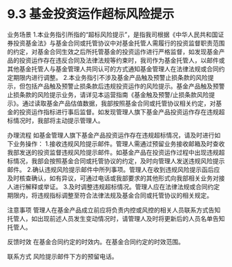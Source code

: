 # 9.3 基金投资运作超标风险提示
业务场景
1.本业务指引所指的“超标风险提示”，是指我司根据《中华人民共和国证券投资基金法》与基金合同或托管协议中对基金托管人需履行的投资监督职责范围的约定，对基金合同生效之后所托管基金的投资运作进行严格监督，如发现基金产品的投资运作存在违反合同及法律法规等约束时，我司作为基金托管人，以邮件或其他基金托管人与基金管理人共同认可的方式通知基金管理人在法律法规或合同约定期限内进行调整。
2.本业务指引不涉及基金产品触及预警止损条款的风险提示，但包括产品触及预警止损条款后违规投资运作的风险提示。基金产品触及预警止损条款的风险提示业务，请详见本运营指南《基金触及预警/止损条款风险提示》。通过读取基金产品估值数据，我部按照基金合同或托管协议相关约定，对基金的投资运作指标进行事后监督。如发现管理人旗下基金产品投资运作存在违规超标情况时，我部将主动提示管理人。

办理流程
如基金管理人旗下基金产品投资运作存在违规超标情况，请及时进行如下业务操作：
1.接收违规风险提示邮件。管理人需通过预留业务接收邮箱及时查收我部发送的投资监督违规风险提示邮件。如基金产品在投资运作过程中出现违规超标情况，我部会按照基金合同或托管协议的约定，及时向管理人发送违规风险提示邮件。
2.确认违规风险提示邮件中所列事项。管理人在收到违规风险提示函后应及时核查确认，如有异议，可通过电话或我部要求的其他形式向我部相关业务对接人进行解释或举证。
3.及时调整违规超标情况。管理人应在法律法规或合同约定期限内，将违规指标调整至符合法律法规及基金合同或托管协议的相关规定。

注意事项
管理人在基金产品成立前应将负责内控或风控的相关人员联系方式告知托管人，如出现前述人员发生变动情况时，请管理人及时将更新后的人员名单告知托管人。

反馈时效
在基金合同约定的时效内。在基金合同约定的时效范围。

联系方式
风险提示邮件下方的预留电话。

